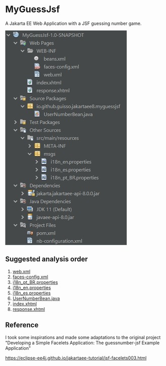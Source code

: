 # MyGuessJsf

A Jakarta EE Web Application with a JSF guessing number game.

![NetBeans Project](imgs/myguessjsf.png)

## Suggested analysis order

1. [web.xml](/src/main/webapp/WEB-INF/web.xml)
2. [faces-config.xml](/src/main/webapp/WEB-INF/faces-config.xml)
3. [i18n_pt_BR.properties](/src/main/resources/msgs/i18n_pt_BR.properties)
4. [i18n_en.properties](/src/main/resources/msgs/i18n_en.properties)
5. [i18n_es.properties](/src/main/resources/msgs/i18n_es.properties)
6. [UserNumberBean.java](/src/main/java/io/github/guisso/jakartaee8/myguessjsf/UserNumberBean.java)
7. [index.xhtml](/src/main/webapp/index.xhtml)
8. [response.xhtml](/src/main/webapp/response.xhtml)

## Reference

I took some inspirations and made some adaptations to the original project "Developing a Simple Facelets Application: The guessnumber-jsf Example Application"

<https://eclipse-ee4j.github.io/jakartaee-tutorial/jsf-facelets003.html>
